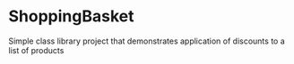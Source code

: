 # ShoppingBasket

Simple class library project that demonstrates application of discounts to a list of products
